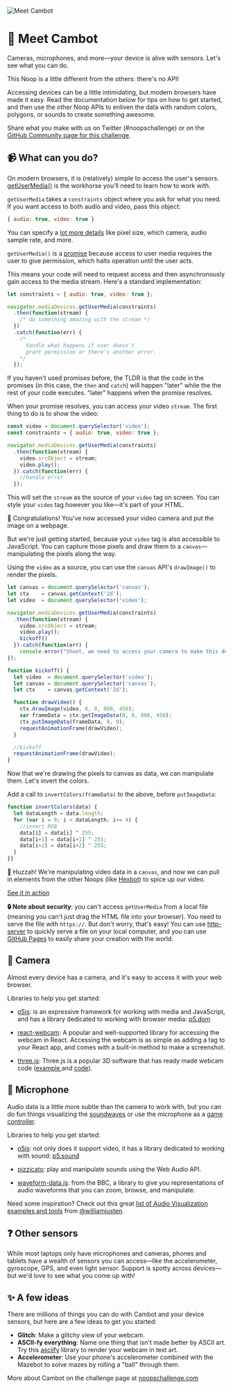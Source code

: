 ![Meet Cambot](https://user-images.githubusercontent.com/212941/59636422-5ac2ea00-9108-11e9-85e0-2bb7482b99f5.png)

# 👋 Meet Cambot

Cameras, microphones, and more—your device is alive with sensors. Let's see what you can do.

This Noop is a little different from the others: there's no API!

Accessing devices can be a little intimidating, but modern browsers have made it easy. Read the documentation below for tips on how to get started, and then use the other Noop APIs to enliven the data with random colors, polygons, or sounds to create something awesome.

Share what you make with us on Twitter (#noopschallenge) or on the [GitHub Community page for this challenge](https://github.community/t5/Events/Noops-Week-Two-Cambot-discussion/td-p/25745).

## 📹 What can you do?

On modern browsers, it is (relatively) simple to access the user's sensors. [getUserMedia()](https://developer.mozilla.org/en-US/docs/Web/API/MediaDevices/getUserMedia) is the workhorse you'll need to learn how to work with.

`getUserMedia` takes a `constraints` object where you ask for what you need. If you want access to both audio and video, pass this object:

```javascript
{ audio: true, video: true }
```

You can specify a [lot more details](https://developer.mozilla.org/en-US/docs/Web/API/MediaStreamConstraints) like pixel size, which camera, audio sample rate, and more.

`getUserMedia()` is a [promise](https://developer.mozilla.org/en-US/docs/Web/JavaScript/Reference/Global_Objects/Promise) because access to user media requires the user to give permission, which halts operation until the user acts.

This means your code will need to request access and then asynchronously gain access to the media stream. Here's a standard implementation:

```javascript
let constraints = { audio: true, video: true };

navigator.mediaDevices.getUserMedia(constraints)
  .then(function(stream) {
    /* do something amazing with the stream */
  })
  .catch(function(err) {
    /*
      handle what happens if user doesn't
      grant permission or there's another error.
    */
  });
```

If you haven't used promises before, the TLDR is that the code in the promises (in this case, the `then` and `catch`) will happen "later" while the the rest of your code executes. "later" happens when the promise resolves.

When your promise resolves, you can access your video `stream`. The first thing to do is to show the video:

```javascript
const video = document.querySelector('video');
const constraints = { audio: true, video: true };

navigator.mediaDevices.getUserMedia(constraints)
  .then(function(stream) {
    video.srcObject = stream;
    video.play();
  }).catch(function(err) {
    //handle error
  });
```

This will set the `stream` as the source of your `video` tag on screen. You can style your `video` tag however you like—it's part of your HTML.

🎩 Congratulations! You've now accessed your video camera and put the image on a webpage.

But we're just getting started, because your `video` tag is also accessible to JavaScript. You can capture those pixels and draw them to a `canvas`—manipulating the pixels along the way.

Using the `video` as a source, you can use the `canvas` API's `drawImage()` to render the pixels.

```javascript
let canvas = document.querySelector('canvas');
let ctx    = canvas.getContext('2d');
let video  = document.querySelector('video');

navigator.mediaDevices.getUserMedia(constraints)
  .then(function(stream) {
    video.srcObject = stream;
    video.play();
    kickoff()
  }).catch(function(err) {
    console.error("Shoot, we need to access your camera to make this demo work.")
});

function kickoff() {
  let video  = document.querySelector('video');
  let canvas = document.querySelector('canvas');
  let ctx    = canvas.getContext('2d');

  function drawVideo() {
    ctx.drawImage(video, 0, 0, 800, 450);
    var frameData = ctx.getImageData(0, 0, 800, 450);
    ctx.putImageData(frameData, 0, 0);
    requestAnimationFrame(drawVideo);
  }

  //kickoff
  requestAnimationFrame(drawVideo);
}
```
Now that we're drawing the pixels to canvas as data, we can manipulate them. Let's invert the colors.

Add a call to `invertColors(frameData)` to the above, before `putImageData`:


```javascript
function invertColors(data) {
  let dataLength = data.length;
  for (var i = 0; i < dataLength; i+= 4) {
    //invert RGB
    data[i] = data[i] ^ 255;
    data[i+1] = data[i+1] ^ 255;
    data[i+2] = data[i+2] ^ 255;
  }
}}
```

🌈 Huzzah! We're manipulating video data in a `canvas`, and now we can pull in elements from the other Noops (like [Hexbot](https://noopschallenge.com/challenges/hexbot)) to spice up our video.

[See it in action](https://noops-challenge.github.io/cambot/starters/)

**🔒 Note about security**: you can't access `getUserMedia` from a local file (meaning you can't just drag the HTML file into your browser). You need to serve the file with `https://`. But don't worry, that's easy! You can use [http-server](https://github.com/indexzero/http-server) to quickly serve a file on your local computer, and you can use [GitHub Pages](https://pages.github.com/) to easily share your creation with the world.

## 🎥 Camera

Almost every device has a camera, and it's easy to access it with your web browser.

Libraries to help you get started:

- [p5js](https://github.com/processing/p5.js): is an expressive framework for working with media and JavaScript, and has a library dedicated to working with browser media: [p5.dom](https://p5js.org/reference/#/libraries/p5.dom)

- [react-webcam](https://github.com/mozmorris/react-webcam): A popular and well-supported library for accessing the webcam in React. Accessing the webcam is as simple as adding a tag to your React app, and comes with a built-in method to make a screenshot.

- [three.js](https://github.com/mrdoob/three.js): Three.js is a popular 3D software that has ready made webcam code ([example ](https://threejs.org/examples/webgl_materials_video_webcam.html) and [code](https://github.com/mrdoob/three.js/blob/dev/examples/webgl_materials_video_webcam.html)).


## 🎤 Microphone

Audio data is a little more subtle than the camera to work with, but you can do fun things visualizing the [soundwaves](http://mattdesl.github.io/codevember/13.html) or use the microphone as a [game controller](https://www.youtube.com/watch?v=u7Mk75m8-Ic).

Libraries to help you get started:

- [p5js](https://github.com/processing/p5.js): not only does it support video, it has a library dedicated to working with sound: [p5.sound](https://p5js.org/reference/#/libraries/p5.sound)

- [pizzicato](https://github.com/alemangui/pizzicato): play and manipulate sounds using the Web Audio API.

- [waveform-data.js](https://github.com/bbc/waveform-data.js): from the BBC, a library to give you representations of audio waveforms that you can zoom, browse, and manipulate.

Need some inspiration? Check out this great [list of Audio Visualization examples and tools](https://github.com/willianjusten/awesome-audio-visualization) from [@williamjusten](https://github.com/willianjusten).


## ❓ Other sensors

While most laptops only have microphones and cameras, phones and tablets have a wealth of sensors you can access—like the accelerometer, gyroscope, GPS, and even light sensor. Support is spotty across devices—but we'd love to see what you come up with!

## ✨ A few ideas

There are millions of things you can do with Cambot and your device sensors, but here are a few ideas to get you started:

- **Glitch**: Make a glitchy view of your webcam.
- **ASCII-fy everything**: Name one thing that isn't made better by ASCII art. Try this [asciify](https://github.com/ajay-gandhi/asciify-image) library to render your webcam in text art.
- **Accelerometer**: Use your phone's accelerometer combined with the Mazebot to solve mazes by rolling a "ball" through them.

More about Cambot on the challenge page at [noopschallenge.com](https://noopschallenge.com/challenges/cambot)
